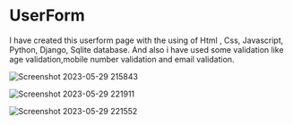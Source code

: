 # UserForm
I have created this userform page with the using of Html , Css, Javascript, Python, Django, Sqlite  database. 
And also i have used some validation like age validation,mobile number validation and email validation.

![Screenshot 2023-05-29 215843](https://github.com/praveensaini007/UserForm/assets/130230370/5c4d712e-b504-4df9-9ea3-e5fe5c125757)

![Screenshot 2023-05-29 221911](https://github.com/praveensaini007/UserForm/assets/130230370/30b201be-266a-4f21-87d2-22373209ea2a)

![Screenshot 2023-05-29 221552](https://github.com/praveensaini007/UserForm/assets/130230370/6b96f6ba-4dc4-4f6b-8930-3928a41559dc)
